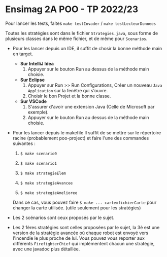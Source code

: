 Ensimag 2A POO - TP 2022/23
============================

Pour lancer les tests, faites `make testInvader` / `make testLecteurDonnees`

Toutes les stratégies sont dans le fichier `Strategies.java`, sous forme de plusieurs classes dans le même fichier, et de même pour `Scenarios`.

* Pour les lancer depuis un IDE, il suffit de chosir la bonne méthode main en target.
  * **Sur IntelliJ Idea**
    1. Appuyer sur le bouton Run au dessus de la méthode main choisie.
  * **Sur Eclipse**
    1. Appuyer sur Run >> Run Configurations, Créer un nouveau `Java Application` sur la fenêtre qui s'ouvre.
    2. Choisir le bon Projet et la bonne classe.
  * **Sur VSCode**
    1. S'assurer d'avoir une extension Java (Celle de Microsoft par exemple).
    2. Appuyer sur le bouton Run au dessus de la méthode main choisie.
* Pour les lancer depuis le makefile
  Il suffit de se mettre sur le répertoire racine (probablement poo-project) et faire l'une des commandes suivantes :
    1. `$ make scenario0`
    2. `$ make scenario1`

    3. `$ make strategieElem`
    4. `$ make strategieAvancee`
    5. `$ make strategieAmelioree`

  Dans ce cas, vous pouvez faire `$ make ... carte=fichierCarte` pour changer la carte utilisée. (utile seulement pour les stratégies)
  
* Les 2 scénarios sont ceux proposés par le sujet.
* Les 2 1ères stratégies sont celles proposées par le sujet, la 3è est une version de la stratégie avancée où chaque robot est envoyé vers l'incendie le plus proche de lui. Vous pouvez vous reporter aux différents `FirefighterChief` qui implémentent chacun une stratégie, avec une javadoc plus détaillée.
